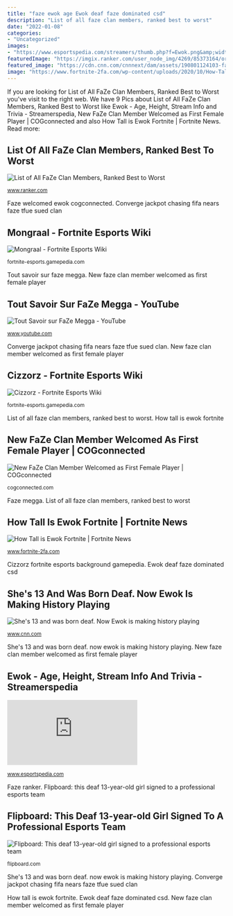 ```yaml
---
title: "faze ewok age Ewok deaf faze dominated csd"
description: "List of all faze clan members, ranked best to worst"
date: "2022-01-08"
categories:
- "Uncategorized"
images:
- "https://www.esportspedia.com/streamers/thumb.php?f=Ewok.png&amp;width=300"
featuredImage: "https://imgix.ranker.com/user_node_img/4269/85373164/original/faze-rug-photo-u2?fit=crop&amp;fm=pjpg&amp;q=60&amp;w=144&amp;h=144&amp;dpr=2"
featured_image: "https://cdn.cnn.com/cnnnext/dam/assets/190801124103-faze-ewok-fortnite-faze-clan-exlarge-169.jpg"
image: "https://www.fortnite-2fa.com/wp-content/uploads/2020/10/How-Tall-is-Ewok-Fortnite.jpg"
---
```


If you are looking for List of All FaZe Clan Members, Ranked Best to Worst you've visit to the right web. We have 9 Pics about List of All FaZe Clan Members, Ranked Best to Worst like Ewok - Age, Height, Stream Info and Trivia - Streamerspedia, New FaZe Clan Member Welcomed as First Female Player | COGconnected and also How Tall is Ewok Fortnite | Fortnite News. Read more:

## List Of All FaZe Clan Members, Ranked Best To Worst

![List of All FaZe Clan Members, Ranked Best to Worst](https://imgix.ranker.com/user_node_img/4269/85373164/original/faze-rug-photo-u2?fit=crop&amp;fm=pjpg&amp;q=60&amp;w=144&amp;h=144&amp;dpr=2 "Faze ranker")

<small>www.ranker.com</small>

Faze welcomed ewok cogconnected. Converge jackpot chasing fifa nears faze tfue sued clan

## Mongraal - Fortnite Esports Wiki

![Mongraal - Fortnite Esports Wiki](https://gamepedia.cursecdn.com/fortnite_esports_gamepedia_en/3/3d/66067985_2789363497804362_7778119471645851648_n-1.jpg "Flipboard: this deaf 13-year-old girl signed to a professional esports team")

<small>fortnite-esports.gamepedia.com</small>

Tout savoir sur faze megga. New faze clan member welcomed as first female player

## Tout Savoir Sur FaZe Megga - YouTube

![Tout Savoir sur FaZe Megga - YouTube](https://i.ytimg.com/vi/IMf6McUiCjE/maxresdefault.jpg "List of all faze clan members, ranked best to worst")

<small>www.youtube.com</small>

Converge jackpot chasing fifa nears faze tfue sued clan. New faze clan member welcomed as first female player

## Cizzorz - Fortnite Esports Wiki

![Cizzorz - Fortnite Esports Wiki](https://gamepedia.cursecdn.com/fortnite_esports_gamepedia_en/thumb/a/ac/Cizzorz.png/220px-Cizzorz.png?version=4e021006c6b4cc70ae8006861b12dd42 "List of all faze clan members, ranked best to worst")

<small>fortnite-esports.gamepedia.com</small>

List of all faze clan members, ranked best to worst. How tall is ewok fortnite

## New FaZe Clan Member Welcomed As First Female Player | COGconnected

![New FaZe Clan Member Welcomed as First Female Player | COGconnected](https://cogconnected.com/wp-content/uploads/2019/07/FaZe-Clan-Ewok-890x520-min-300x175.jpg "Flipboard: this deaf 13-year-old girl signed to a professional esports team")

<small>cogconnected.com</small>

Faze megga. List of all faze clan members, ranked best to worst

## How Tall Is Ewok Fortnite | Fortnite News

![How Tall is Ewok Fortnite | Fortnite News](https://www.fortnite-2fa.com/wp-content/uploads/2020/10/How-Tall-is-Ewok-Fortnite.jpg "Ewok deaf faze dominated csd")

<small>www.fortnite-2fa.com</small>

Cizzorz fortnite esports background gamepedia. Ewok deaf faze dominated csd

## She&#039;s 13 And Was Born Deaf. Now Ewok Is Making History Playing

![She&#039;s 13 and was born deaf. Now Ewok is making history playing](https://cdn.cnn.com/cnnnext/dam/assets/190801124103-faze-ewok-fortnite-faze-clan-exlarge-169.jpg "Faze ranker")

<small>www.cnn.com</small>

She&#039;s 13 and was born deaf. now ewok is making history playing. New faze clan member welcomed as first female player

## Ewok - Age, Height, Stream Info And Trivia - Streamerspedia

![Ewok - Age, Height, Stream Info and Trivia - Streamerspedia](https://www.esportspedia.com/streamers/thumb.php?f=Ewok.png&amp;width=300 "Ewok deaf faze dominated csd")

<small>www.esportspedia.com</small>

Faze ranker. Flipboard: this deaf 13-year-old girl signed to a professional esports team

## Flipboard: This Deaf 13-year-old Girl Signed To A Professional Esports Team

![Flipboard: This deaf 13-year-old girl signed to a professional esports team](https://assets.bwbx.io/images/users/iqjWHBFdfxIU/ilQ0EhfDwjv0/v1/-1x-1.jpg "List of all faze clan members, ranked best to worst")

<small>flipboard.com</small>

She&#039;s 13 and was born deaf. now ewok is making history playing. Converge jackpot chasing fifa nears faze tfue sued clan

How tall is ewok fortnite. Ewok deaf faze dominated csd. New faze clan member welcomed as first female player

